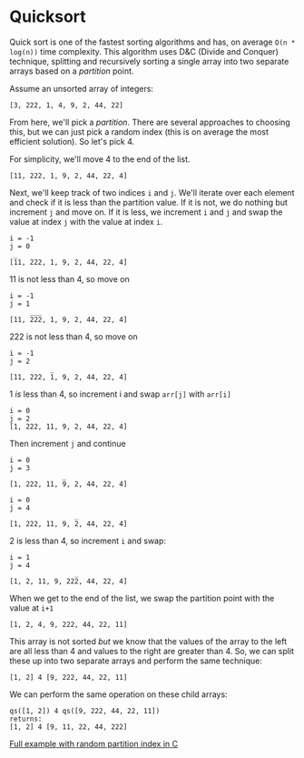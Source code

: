 # Quicksort
Quick sort is one of the fastest sorting algorithms and has, on average `O(n * log(n))` time complexity. This algorithm uses D&C (Divide and Conquer) technique, splitting and recursively sorting a single array into two separate arrays based on a _partition_ point. 

Assume an unsorted array of integers:
```
[3, 222, 1, 4, 9, 2, 44, 22]
```
From here, we'll pick a _partition_. There are several approaches to choosing this, but we can just pick a random index (this is on average the most efficient solution). So let's pick 4. 

For simplicity, we'll move 4 to the end of the list. 
```
[11, 222, 1, 9, 2, 44, 22, 4]
```
Next, we'll keep track of two indices `i` and `j`. We'll iterate over each element and check if it is less than the partition value. If it is not, we do nothing but increment `j` and move on. If it is less, we increment `i` and `j` and swap the value at index `j` with the value at index `i`. 
```
i = -1
j = 0
 _
[11, 222, 1, 9, 2, 44, 22, 4]
```
11 is not less than 4, so move on
```
i = -1
j = 1
     ___
[11, 222, 1, 9, 2, 44, 22, 4]
```
222 is not less than 4, so move on
```
i = -1
j = 2
          _
[11, 222, 1, 9, 2, 44, 22, 4]
```
1 *is* less than 4, so increment i and swap `arr[j]` with `arr[i]`
```
i = 0
j = 2
[1, 222, 11, 9, 2, 44, 22, 4]
```
Then increment `j` and continue

```
i = 0
j = 3
             _
[1, 222, 11, 9, 2, 44, 22, 4]
```

```
i = 0
j = 4
                _
[1, 222, 11, 9, 2, 44, 22, 4]
```

2 is less than 4, so increment `i` and swap:
```
i = 1
j = 4
                _
[1, 2, 11, 9, 222, 44, 22, 4]
```

When we get to the end of the list, we swap the partition point with the value at `i+1`
```
[1, 2, 4, 9, 222, 44, 22, 11]
```
This array is not sorted _but_ we know that the values of the array to the left are all less than 4 and values to the right are greater than 4. So, we can split these up into two separate arrays and perform the same technique:
```
[1, 2] 4 [9, 222, 44, 22, 11]
```
We can perform the same operation on these child arrays:
```
qs([1, 2]) 4 qs([9, 222, 44, 22, 11])
returns:
[1, 2] 4 [9, 11, 22, 44, 222]
 ```

[Full example with random partition index in C](./examples/quicksort.c)